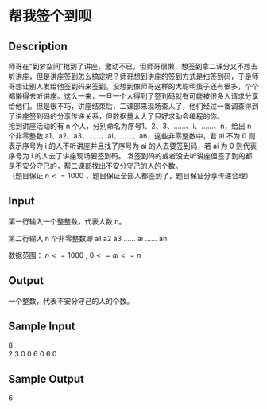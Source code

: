 # 帮我签个到呗

## Description
师哥在“到梦空间”抢到了讲座，激动不已，但师哥很懒，想签到拿二课分又不想去听讲座，但是讲座签到怎么搞定呢？师哥想到讲座的签到方式是扫签到码，于是师哥想让别人发给他签到码来签到。没想到像师哥这样的大聪明蛋子还有很多，个个都懒得去听讲座。这么一来，一旦一个人得到了签到码就有可能被很多人请求分享给他们。但是很不巧，讲座结束后，二课部来现场查人了，他们经过一番调查得到了讲座签到码的分享传递关系，但数据量太大了只好求助会编程的你。  
抢到讲座活动的有 n 个人，分别命名为序号1、2、3、……、i、……、n，给出 n 个非零整数 a1、a2、a3、……、ai、……、an，这些非零整数中，若 ai 不为 0 则表示序号为 i 的人不听讲座并且找了序号为 ai 的人去要签到码，若 ai 为 0 则代表序号为 i 的人去了讲座现场要签到码。
发签到码的或者没去听讲座但签了到的都是不安分守己的，帮二课部找出不安分守己的人的个数。  
（题目保证 $n<=1000$ ，题目保证全部人都签到了，题目保证分享传递合理）

## Input
第一行输入一个整整数，代表人数 n。

第二行输入 n 个非零整数即 a1 a2 a3 …… ai …… an  

数据范围： $n<=1000$ , $0<=ai<=n$
## Output
一个整数，代表不安分守己的人的个数。


## Sample Input
8  
2 3 0 0 6 0 6 0

## Sample Output
6

